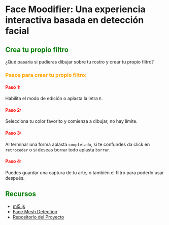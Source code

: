 # <span style="color:#00000">Face Moodifier: Una experiencia interactiva basada en detección facial</span>

## <span style="color:green">Crea tu propio filtro</span>

¿Qué pasaría si pudieras dibujar sobre tu rostro y crear tu propio filtro?

### <span style="color:orange">Pasos para crear tu propio filtro:</span>

#### <span style="color:red">Paso 1:</span> 
Habilita el modo de edición o aplasta la letra `E`.

#### <span style="color:red">Paso 2:</span> 
Selecciona tu color favorito y comienza a dibujar, no hay límite.

#### <span style="color:red">Paso 3:</span> 
Al terminar una forma aplasta `completado`, si te confundes da click en `retroceder` o si deseas borrar todo aplasta `borrar`.

#### <span style="color:red">Paso 4:</span> 
Puedes guardar una captura de tu arte, o también el filtro para poderlo usar después.

## <span style="color:green">Recursos</span>

- [ml5.js](https://ml5js.org/)
- [Face Mesh Detection](https://google.github.io/mediapipe/solutions/face_mesh.html)
- [Repositorio del Proyecto](https://github.com/tu_usuario/machine_learning_project)